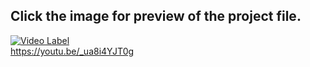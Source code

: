   Click the image for preview of the project file.
-------------------------------------
[![Video Label](http://img.youtube.com/vi/_ua8i4YJT0g/0.jpg)](https://youtu.be/_ua8i4YJT0g) <br/>
https://youtu.be/_ua8i4YJT0g
